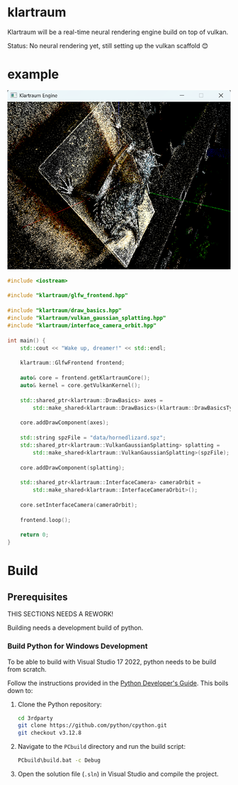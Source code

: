 # klartraum
Klartraum will be a real-time neural rendering engine build on top of vulkan.

Status: No neural rendering yet, still setting up the vulkan scaffold 😊

# example

![Screenshot](docs/screenshot.png)

```cpp
#include <iostream>

#include "klartraum/glfw_frontend.hpp"

#include "klartraum/draw_basics.hpp"
#include "klartraum/vulkan_gaussian_splatting.hpp"
#include "klartraum/interface_camera_orbit.hpp"

int main() {
    std::cout << "Wake up, dreamer!" << std::endl;

    klartraum::GlfwFrontend frontend;

    auto& core = frontend.getKlartraumCore();
    auto& kernel = core.getVulkanKernel();

    std::shared_ptr<klartraum::DrawBasics> axes =
        std::make_shared<klartraum::DrawBasics>(klartraum::DrawBasicsType::Axes);

    core.addDrawComponent(axes);

    std::string spzFile = "data/hornedlizard.spz";
    std::shared_ptr<klartraum::VulkanGaussianSplatting> splatting =
        std::make_shared<klartraum::VulkanGaussianSplatting>(spzFile);

    core.addDrawComponent(splatting);

    std::shared_ptr<klartraum::InterfaceCamera> cameraOrbit =
        std::make_shared<klartraum::InterfaceCameraOrbit>();

    core.setInterfaceCamera(cameraOrbit);

    frontend.loop();

    return 0;
}
```
# Build
## Prerequisites
THIS SECTIONS NEEDS A REWORK!

Building needs a development build of python.

### Build Python for Windows Development

To be able to build with Visual Studio 17 2022, python needs to be build from scratch.

Follow the instructions provided in the [Python Developer's Guide](https://devguide.python.org/getting-started/setup-building/). This boils down to:

1. Clone the Python repository:
    ```sh
    cd 3rdparty
    git clone https://github.com/python/cpython.git
    git checkout v3.12.8
    ```

2. Navigate to the `PCbuild` directory and run the build script:
    ```sh
    PCbuild\build.bat -c Debug
    ```

3. Open the solution file (`.sln`) in Visual Studio and compile the project.



